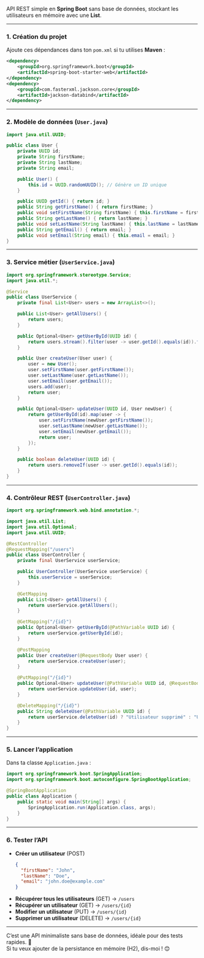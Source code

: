 API REST simple en **Spring Boot** sans base de données, stockant les utilisateurs en mémoire avec une **List**.  

---

### **1. Création du projet**
Ajoute ces dépendances dans ton `pom.xml` si tu utilises **Maven** :  
```xml
<dependency>
    <groupId>org.springframework.boot</groupId>
    <artifactId>spring-boot-starter-web</artifactId>
</dependency>
<dependency>
    <groupId>com.fasterxml.jackson.core</groupId>
    <artifactId>jackson-databind</artifactId>
</dependency>
```

---

### **2. Modèle de données (`User.java`)**
```java
import java.util.UUID;

public class User {
    private UUID id;
    private String firstName;
    private String lastName;
    private String email;

    public User() {
        this.id = UUID.randomUUID(); // Génère un ID unique
    }

    public UUID getId() { return id; }
    public String getFirstName() { return firstName; }
    public void setFirstName(String firstName) { this.firstName = firstName; }
    public String getLastName() { return lastName; }
    public void setLastName(String lastName) { this.lastName = lastName; }
    public String getEmail() { return email; }
    public void setEmail(String email) { this.email = email; }
}
```

---

### **3. Service métier (`UserService.java`)**
```java
import org.springframework.stereotype.Service;
import java.util.*;

@Service
public class UserService {
    private final List<User> users = new ArrayList<>();

    public List<User> getAllUsers() {
        return users;
    }

    public Optional<User> getUserById(UUID id) {
        return users.stream().filter(user -> user.getId().equals(id)).findFirst();
    }

    public User createUser(User user) {
        user = new User();
        user.setFirstName(user.getFirstName());
        user.setLastName(user.getLastName());
        user.setEmail(user.getEmail());
        users.add(user);
        return user;
    }

    public Optional<User> updateUser(UUID id, User newUser) {
        return getUserById(id).map(user -> {
            user.setFirstName(newUser.getFirstName());
            user.setLastName(newUser.getLastName());
            user.setEmail(newUser.getEmail());
            return user;
        });
    }

    public boolean deleteUser(UUID id) {
        return users.removeIf(user -> user.getId().equals(id));
    }
}
```

---

### **4. Contrôleur REST (`UserController.java`)**
```java
import org.springframework.web.bind.annotation.*;

import java.util.List;
import java.util.Optional;
import java.util.UUID;

@RestController
@RequestMapping("/users")
public class UserController {
    private final UserService userService;

    public UserController(UserService userService) {
        this.userService = userService;
    }

    @GetMapping
    public List<User> getAllUsers() {
        return userService.getAllUsers();
    }

    @GetMapping("/{id}")
    public Optional<User> getUserById(@PathVariable UUID id) {
        return userService.getUserById(id);
    }

    @PostMapping
    public User createUser(@RequestBody User user) {
        return userService.createUser(user);
    }

    @PutMapping("/{id}")
    public Optional<User> updateUser(@PathVariable UUID id, @RequestBody User user) {
        return userService.updateUser(id, user);
    }

    @DeleteMapping("/{id}")
    public String deleteUser(@PathVariable UUID id) {
        return userService.deleteUser(id) ? "Utilisateur supprimé" : "Utilisateur non trouvé";
    }
}
```

---

### **5. Lancer l’application**
Dans ta classe `Application.java` :
```java
import org.springframework.boot.SpringApplication;
import org.springframework.boot.autoconfigure.SpringBootApplication;

@SpringBootApplication
public class Application {
    public static void main(String[] args) {
        SpringApplication.run(Application.class, args);
    }
}
```

---

### **6. Tester l’API**  
- **Créer un utilisateur** (POST)  
  ```json
  {
    "firstName": "John",
    "lastName": "Doe",
    "email": "john.doe@example.com"
  }
  ```
- **Récupérer tous les utilisateurs** (GET) → `/users`  
- **Récupérer un utilisateur** (GET) → `/users/{id}`  
- **Modifier un utilisateur** (PUT) → `/users/{id}`  
- **Supprimer un utilisateur** (DELETE) → `/users/{id}`  

---

C’est une API minimaliste sans base de données, idéale pour des tests rapides. 🚀  
Si tu veux ajouter de la persistance en mémoire (H2), dis-moi ! 😊
